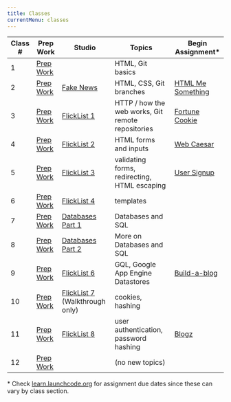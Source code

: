 ```yaml
---
title: Classes
currentMenu: classes
---
```


Class # | Prep Work | Studio | Topics | Begin Assignment\*
-----|-----------|----------|---------|------------------
1 | [Prep Work](../class-prep/1/) | | HTML, Git basics | &nbsp;
2 | [Prep Work](../class-prep/2/) | [Fake News](../studios/fake-news/) | HTML, CSS, Git branches | [HTML Me Something](../assignments/html-me-something/)
3 | [Prep Work](../class-prep/3/) | [FlickList 1](../studios/flicklist/1/) | HTTP / how the web works, Git remote repositories | [Fortune Cookie](../assignments/fortune-cookie/)
4 | [Prep Work](../class-prep/4/) | [FlickList 2](../studios/flicklist/2/) | HTML forms and inputs | [Web Caesar](../assignments/web-caesar/)
5 | [Prep Work](../class-prep/5/) | [FlickList 3](../studios/flicklist/3/) | validating forms, redirecting, HTML escaping | [User Signup](../assignments/user-signup/)
6 | [Prep Work](../class-prep/6/) | [FlickList 4](../studios/flicklist/4/) | templates | &nbsp;
7 | [Prep Work](../class-prep/7/) | [Databases Part 1](../studios/databases/1/) | Databases and SQL | &nbsp;
8 | [Prep Work](../class-prep/8/) | [Databases Part 2](../studios/databases/2/) | More on Databases and SQL | &nbsp;
9 | [Prep Work](../class-prep/9/) | [FlickList 6](../studios/flicklist/6/) | GQL, Google App Engine Datastores | [Build-a-blog](../assignments/build-a-blog/)
10 | [Prep Work](../class-prep/10/) | [FlickList 7](../studios/flicklist/7/) (Walkthrough only) | cookies, hashing | &nbsp;
11 | [Prep Work](../class-prep/11/) | [FlickList 8](../studios/flicklist/8/) | user authentication, password hashing | [Blogz](../assignments/blogz)
12 | [Prep Work](../class-prep/12/) | | (no new topics) | &nbsp;

\* Check [learn.launchcode.org](https://learn.launchcode.org) for assignment due dates since these can vary by class section.
